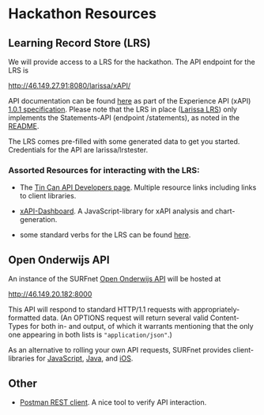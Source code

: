 # Hackathon Resources

## Learning Record Store (LRS)

We will provide access to a LRS for the hackathon. The API endpoint for the LRS is

http://46.149.27.91:8080/larissa/xAPI/

API documentation can be found <a href="https://github.com/adlnet/xAPI-Spec/blob/1.0.1/xAPI.md#stmtapi">here</a> as part of the Experience API (xAPI) <a href="https://github.com/adlnet/xAPI-Spec/blob/1.0.1/xAPI.md">1.0.1 specification</a>. Please note that the LRS in place (<a href="https://github.com/Apereo-Learning-Analytics-Initiative/Larissa/">Larissa LRS</a>) only implements the Statements-API (endpoint /statements), as noted in the <a href="https://github.com/Apereo-Learning-Analytics-Initiative/Larissa/blob/master/README.md#xapi-coverage">README</a>.

The LRS comes pre-filled with some generated data to get you started. Credentials for the API are larissa/lrstester.

### Assorted Resources for interacting with the LRS:

* The <a href="http://tincanapi.com/page-developers/"> Tin Can API Developers page</a>. Multiple resource links including links to client libraries.

* <a href="https://github.com/adlnet/xAPI-Dashboard">xAPI-Dashboard</a>. A JavaScript-library for xAPI analysis and chart-generation.

* some standard verbs for the LRS can be found <a href="http://www.adlnet.gov/expapi/verbs/">here</a>.

## Open Onderwijs API

An instance of the SURFnet <a href="https://github.com/SURFnet/OpenOnderwijsAPI">Open Onderwijs API</a> will be hosted at

http://46.149.20.182:8000

This API will respond to standard HTTP/1.1 requests with appropriately-formatted data. (An OPTIONS request will return several valid Content-Types for both in- and output, of which it warrants mentioning that the only one appearing in both lists is `"application/json"`.)

As an alternative to rolling your own API requests, SURFnet provides client-libraries for <a href="https://github.com/SURFnet/OpenOnderwijsAPI-js">JavaScript</a>, <a href="https://github.com/SURFnet/OpenOnderwijsAPI-java">Java</a>, and <a href="https://github.com/SURFnet/OpenOnderwijsAPI-ios">iOS</a>.

## Other

* <a href="https://chrome.google.com/webstore/detail/postman-rest-client/fdmmgilgnpjigdojojpjoooidkmcomcm">Postman REST client</a>. A nice tool to verify API interaction.

